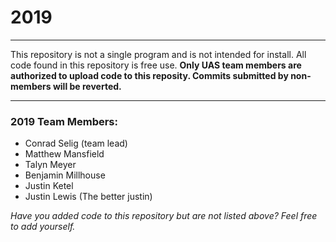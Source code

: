 # 2019
---

This repository is not a single program and is not intended for install. All code found in this repository is free use.
**Only UAS team members are authorized to upload code to this reposity. Commits submitted by non-members will be reverted.**

---

### 2019 Team Members:
- Conrad Selig (team lead)
- Matthew Mansfield
- Talyn Meyer
- Benjamin Millhouse
- Justin Ketel
- Justin Lewis (The better justin)
 
*Have you added code to this repository but are not listed above? Feel free to add yourself.*
